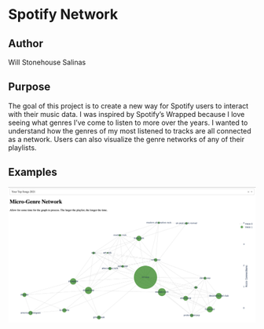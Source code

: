 # Spotify Network

## Author

Will Stonehouse Salinas

## Purpose

The goal of this project is to create a new way for Spotify users to interact with their music data.
I was inspired by Spotify’s Wrapped because I love seeing what genres I’ve come to listen to more over the years.
I wanted to understand how the genres of my most listened to tracks are all connected as a network.
Users can also visualize the genre networks of any of their playlists. 

## Examples

![](example.png)
 
